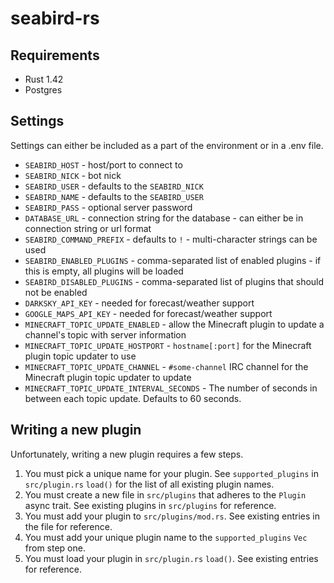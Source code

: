 # seabird-rs

## Requirements

- Rust 1.42
- Postgres

## Settings

Settings can either be included as a part of the environment or in a .env file.

- `SEABIRD_HOST` - host/port to connect to
- `SEABIRD_NICK` - bot nick
- `SEABIRD_USER` - defaults to the `SEABIRD_NICK`
- `SEABIRD_NAME` - defaults to the `SEABIRD_USER`
- `SEABIRD_PASS` - optional server password
- `DATABASE_URL` - connection string for the database - can either be in connection string or url format
- `SEABIRD_COMMAND_PREFIX` - defaults to `!` - multi-character strings can be used
- `SEABIRD_ENABLED_PLUGINS` - comma-separated list of enabled plugins - if this is empty, all plugins will be loaded
- `SEABIRD_DISABLED_PLUGINS` - comma-separated list of plugins that should not be enabled
- `DARKSKY_API_KEY` - needed for forecast/weather support
- `GOOGLE_MAPS_API_KEY` - needed for forecast/weather support
- `MINECRAFT_TOPIC_UPDATE_ENABLED` - allow the Minecraft plugin to update a channel's topic with server information
- `MINECRAFT_TOPIC_UPDATE_HOSTPORT` - `hostname[:port]` for the Minecraft plugin topic updater to use
- `MINECRAFT_TOPIC_UPDATE_CHANNEL` - `#some-channel` IRC channel for the Minecraft plugin topic updater to update
- `MINECRAFT_TOPIC_UPDATE_INTERVAL_SECONDS` - The number of seconds in between each topic update. Defaults to 60 seconds.

## Writing a new plugin

Unfortunately, writing a new plugin requires a few steps.

1. You must pick a unique name for your plugin. See `supported_plugins` in `src/plugin.rs` `load()` for the list of all existing plugin names.
2. You must create a new file in `src/plugins` that adheres to the `Plugin` async trait. See existing plugins in `src/plugins` for reference.
3. You must add your plugin to `src/plugins/mod.rs`. See existing entries in the file for reference.
4. You must add your unique plugin name to the `supported_plugins` `Vec` from step one.
5. You must load your plugin in `src/plugin.rs` `load()`. See existing entries for reference.

